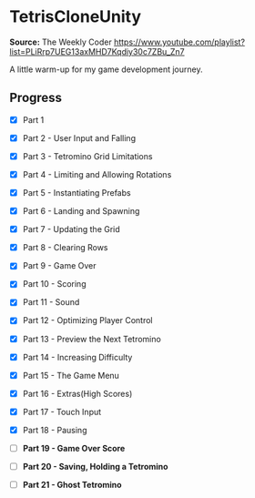 # TetrisCloneUnity
**Source:** The Weekly Coder https://www.youtube.com/playlist?list=PLiRrp7UEG13axMHD7Kqdiy30c7ZBu_Zn7

A little warm-up for my game development journey. </br>

## Progress 

- [x] Part 1 
- [x] Part 2 - User Input and Falling
- [x] Part 3 - Tetromino Grid Limitations
- [x] Part 4 - Limiting and Allowing Rotations
- [x] Part 5 - Instantiating Prefabs
- [x] Part 6 - Landing and Spawning
- [x] Part 7 - Updating the Grid
- [x] Part 8 - Clearing Rows
- [x] Part 9 - Game Over
- [x] Part 10 - Scoring
- [x] Part 11 - Sound
- [x] Part 12 - Optimizing Player Control
- [x] Part 13 - Preview the Next Tetromino
- [x] Part 14 - Increasing Difficulty
- [x] Part 15 - The Game Menu
- [x] Part 16 - Extras(High Scores)
- [x] Part 17 - Touch Input
- [x] Part 18 - Pausing
- [ ] **Part 19 - Game Over Score**
- [ ] **Part 20 - Saving, Holding a Tetromino**
- [ ] **Part 21 - Ghost Tetromino**

